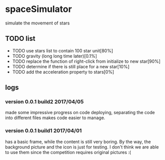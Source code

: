 # spaceSimulator
simulate the movement of stars
## TODO list
 * TODO use stars list to contain 100 star unit[80%]
 * TODO gravity (long long time later)[0.1%]
 * TODO replace the function of right-click from initialize to new star[90%]
 * TODO determine if there is still place for a new star[10%]
 * TODO add the acceleration property to stars[0%]
## logs
### version 0.0.1 build2 2017/04/05
made some impressive progress on code deploying, separating the code into different files makes code easier to manage. 
### version 0.0.1 build1 2017/04/01
has a basic frame, while the content is still very boring. By the way, the background picture and the icon is just for testing.<pr>
I don't think we are able to use them since the competition requires original pictures :(
